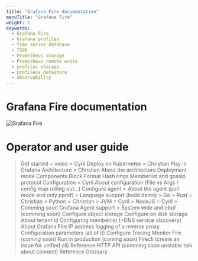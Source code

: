 ```yaml
---
title: "Grafana Fire documentation"
menuTitle: "Grafana Fire"
weight: 1
keywords:
  - Grafana Fire
  - Grafana profiles
  - time series database
  - TSDB
  - Prometheus storage
  - Prometheus remote write
  - profiles storage
  - profiless datastore
  - observability
---
```


# Grafana Fire documentation

![Grafana Fire](fire-logo.png)


# Operator and user guide

> Get started + video = Cyril
> Deploy on Kubernetes = Christian
> Play in Grafana
> Architecture = Christian
  > About the architecture
  > Deployment mode
  > Components
  > Block Format
  > Hash rings
  > Memberlist and gossip protocol
> Configuration = Cyril
  > About configuration (File vs Args / config map rolling out...)
  > Configure agent
    > About the agent (pull mode and only pprof)
    > Language support (build demo)
      > Go
      > Rust = Christian
      > Python = Christian
      > JVM = Cyril
      > NodeJS = Cyril
    > Comming soon Grafana Agent support
    > System wide and ebpf (comming soon)
  > Configure object storage
  > Configure on disk storage
  > About tenant id
  > Configuring memberlist (+DNS service discovery)
  > About Grafana Fire IP address logging of a reverse proxy
  > Configuration parameters (all of it)
  > Configure Tracing
> Monitor Fire (coming soon)
> Run in production (coming soon)
> Firecli (create an issue for unified cli)
> Reference HTTP API (comming soon unstable talk about connect)
> Reference Glossary

